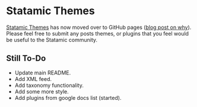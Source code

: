 # Statamic Themes

[Statamic Themes](http://www.statamicthemes.com) has now moved over to GitHub pages ([blog post on why](http://www.statamicthemes.com/articles/moving-to-github-pages/)). Please feel free to submit any posts themes, or plugins that you feel would be useful to the Statamic community.

## Still To-Do

- Update main README.
- Add XML feed.
- Add taxonomy functionality.
- Add some more style.
- Add plugins from google docs list (started).
